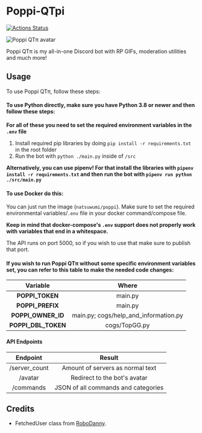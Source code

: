 ﻿# Poppi-QTpi
[![Actions Status](https://github.com/NatsumiHB/Poppi-QTpi/workflows/Publish%20Docker%20image/badge.svg)](https://github.com/NatsumiHB/Poppi-QTpi/actions)

![Poppi QTπ avatar](https://api.poppi-bot.xyz/avatar)

Poppi QTπ is my all-in-one Discord bot with RP GIFs, moderation utilities and much more!

## Usage
To use Poppi QTπ, follow these steps:

#### To use Python directly, make sure you have Python 3.8 or newer and then follow these steps:
**For all of these you need to set the required environment variables in the `.env` file**

1. Install required pip libraries by doing `pip install -r requirements.txt` in the root folder
2. Run the bot with `python ./main.py` inside of `/src`

**Alternatively, you can use pipenv! For that install the libraries with `pipenv install -r requirements.txt`
and then run the bot with `pipenv run python ./src/main.py`**

#### To use Docker do this:
You can just run the image (`natsuwumi/poppi`). Make sure to set the required environmental variables/`.env` file in your docker command/compose file.

**Keep in mind that docker-compose's `.env` support does not properly work with variables that end in a whitespace.**

The API runs on port 5000, so if you wish to use that make sure to publish that port.

#### If you wish to run Poppi QTπ without some specific environment variables set, you can refer to this table to make the needed code changes:
| Variable            | Where                                 |
| :-----------------: | :-----------------------------------: |
| **POPPI_TOKEN**     | main.py                               |
| **POPPI_PREFIX**    | main.py                               |
| **POPPI_OWNER_ID**  | main.py; cogs/help_and_information.py |
| **POPPI_DBL_TOKEN** | cogs/TopGG.py                         |

#### API Endpoints
| Endpoint      | Result                              |
| :-----------: | :---------------------------------: |
| /server_count | Amount of servers as normal text    |
| /avatar       | Redirect to the bot's avatar        |
| /commands     | JSON of all commands and categories |

## Credits
-  FetchedUser class from [RoboDanny](https://github.com/Rapptz/RoboDanny/blob/18b92ae2f53927aedebc25fb5eca02c8f6d7a874/cogs/meta.py#L21). 
